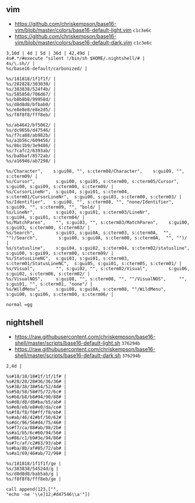 ## vim

- <https://github.com/chriskempson/base16-vim/blob/master/colors/base16-default-light.vim> `c1c3e6c`
- <https://github.com/chriskempson/base16-vim/blob/master/colors/base16-default-dark.vim> `c1c3e6c`

```
3,10d | 4d | 5d | 36d | 42,49d |
4s#.*/#execute "silent !/bin/sh $HOME/.nightshell/# |
4s/\.sh// |
%s/base16-default/carbonized/ |

%s/181818/1f1f1f/ |
%s/282828/303030/ |
%s/383838/524f4b/ |
%s/585858/706d67/ |
%s/b8b8b8/99958d/ |
%s/d8d8d8/bfbab0/ |
%s/e8e8e8/e8e2d5/ |
%s/f8f8f8/fff8eb/ |

%s/ab4642/bf5062/ |
%s/dc9656/d47546/ |
%s/f7ca88/ab982b/ |
%s/a1b56c/609456/ |
%s/86c1b9/3e9486/ |
%s/7cafc2/6393ab/ |
%s/ba8baf/8572ab/ |
%s/a16946/ab7298/ |

%s/Character",    s:gui08, "", s:cterm08/Character",    s:gui09, "", s:cterm09/ |
%s/Cursor",        s:gui00, s:gui05, s:cterm00, s:cterm05/Cursor",        s:gui00, s:gui09, s:cterm00, s:cterm09/ |
%s/CursorLineNr",  s:gui04, s:gui01, s:cterm04, s:cterm01/CursorLineNr",  s:gui00, s:gui03, s:cterm00, s:cterm03/ |
%s/Identifier",   s:gui08, "", s:cterm08, "", "none/Identifier",   s:gui09, "", s:cterm09, "", "bold/ |
%s/LineNr",        s:gui03, s:gui01, s:cterm03/LineNr",        s:gui04, s:gui01, s:cterm04/ |
%s/MatchParen",    "", s:gui03, "", s:cterm03/MatchParen",    s:gui00, s:gui03, s:cterm00, s:cterm03/ |
%s/Search",        s:gui03, s:gui0A, s:cterm03, s:cterm0A,  "", "")/Search",        s:gui00, s:gui0A, s:cterm00, s:cterm0A,  "", "")/ |
%s/statusline",    s:gui04, s:gui02, s:cterm04, s:cterm02/statusline",    s:gui00, s:gui09, s:cterm00, s:cterm09/ |
%s/StatusLineNC",  s:gui03, s:gui01, s:cterm03, s:cterm01/StatusLineNC",  s:gui05, s:gui01, s:cterm05, s:cterm01/ |
%s/Visual",        "", s:gui02, "", s:cterm02/Visual",        s:gui06, s:gui02, s:cterm06, s:cterm02/ |
%s/VisualNOS",     s:gui08, "", s:cterm08, "", ""/VisualNOS",     "", s:gui01, "", s:cterm01, "none"/ |
%s/WildMenu",      s:gui08, s:gui0A, s:cterm08, ""/WildMenu",      s:gui00, s:gui06, s:cterm00, s:cterm06/ |

normal =gg
```

## nightshell

- <https://raw.githubusercontent.com/chriskempson/base16-shell/master/scripts/base16-default-light.sh> `376294b`
- <https://raw.githubusercontent.com/chriskempson/base16-shell/master/scripts/base16-default-dark.sh> `376294b`

```
2,4d |

%s#18/18/18#1f/1f/1f# |
%s#28/28/28#36/36/36# |
%s#38/38/38#54/52/4d# |
%s#58/58/58#75/72/6c# |
%s#b8/b8/b8#94/90/88# |
%s#d8/d8/d8#ba/b5/ab# |
%s#e8/e8/e8#e0/da/ce# |
%s#f8/f8/f8#ff/f8/eb# |
%s#ab/46/42#bf/50/62# |
%s#dc/96/56#d4/75/46# |
%s#f7/ca/88#ab/98/2b# |
%s#a1/b5/6c#60/94/56# |
%s#86/c1/b9#3e/94/86# |
%s#7c/af/c2#63/93/ab# |
%s#ba/8b/af#85/72/ab# |
%s#a1/69/46#ab/72/98# |

%s/181818/1f1f1f/ge |
%s/383838/54524d/g |
%s/d8d8d8/bab5ab/g |
%s/f8f8f8/fff8eb/ge |

call append(123,["",
"echo -ne '\\e]12;#d47546\\a'"])
```
